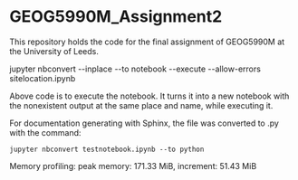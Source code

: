 # GEOG5990M_Assignment2
This repository holds the code for the final assignment of GEOG5990M at the University of Leeds.

jupyter nbconvert --inplace --to notebook --execute --allow-errors sitelocation.ipynb

Above code is to execute the notebook. It turns it into a new notebook with the nonexistent output at the same place and name, while executing it.

For documentation generating with Sphinx, the file was converted to .py with the command:
```
jupyter nbconvert testnotebook.ipynb --to python
```

Memory profiling:
peak memory: 171.33 MiB, increment: 51.43 MiB